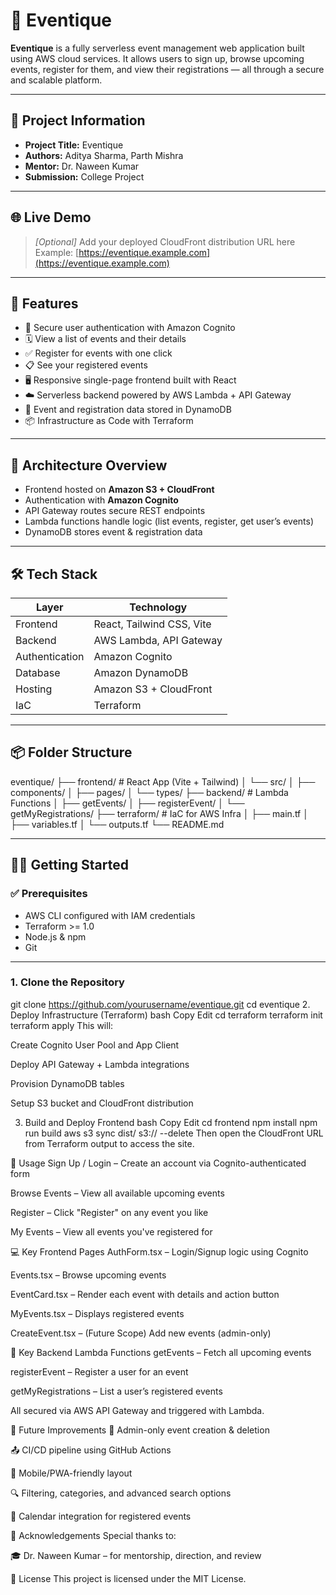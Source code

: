 # 🎫 Eventique

**Eventique** is a fully serverless event management web application built using AWS cloud services. It allows users to sign up, browse upcoming events, register for them, and view their registrations — all through a secure and scalable platform.

---

## 📌 Project Information

- **Project Title:** Eventique  
- **Authors:** Aditya Sharma, Parth Mishra  
- **Mentor:** Dr. Naween Kumar  
- **Submission:** College Project

---

## 🌐 Live Demo

> _[Optional]_ Add your deployed CloudFront distribution URL here  
> Example: [https://eventique.example.com](https://eventique.example.com)

---

## 🚀 Features

- 🔐 Secure user authentication with Amazon Cognito
- 🗓️ View a list of events and their details
- ✅ Register for events with one click
- 📋 See your registered events
- 🖥️ Responsive single-page frontend built with React
- ☁️ Serverless backend powered by AWS Lambda + API Gateway
- 💾 Event and registration data stored in DynamoDB
- 📦 Infrastructure as Code with Terraform

---

## 🧱 Architecture Overview

- Frontend hosted on **Amazon S3 + CloudFront**
- Authentication with **Amazon Cognito**
- API Gateway routes secure REST endpoints
- Lambda functions handle logic (list events, register, get user’s events)
- DynamoDB stores event & registration data

---

## 🛠️ Tech Stack

| Layer           | Technology                     |
|----------------|---------------------------------|
| Frontend       | React, Tailwind CSS, Vite       |
| Backend        | AWS Lambda, API Gateway         |
| Authentication | Amazon Cognito                  |
| Database       | Amazon DynamoDB                 |
| Hosting        | Amazon S3 + CloudFront          |
| IaC            | Terraform                       |

---

## 📦 Folder Structure

eventique/
├── frontend/ # React App (Vite + Tailwind)
│ └── src/
│ ├── components/
│ ├── pages/
│ └── types/
├── backend/ # Lambda Functions
│ ├── getEvents/
│ ├── registerEvent/
│ └── getMyRegistrations/
├── terraform/ # IaC for AWS Infra
│ ├── main.tf
│ ├── variables.tf
│ └── outputs.tf
└── README.md


---

## 🧑‍💻 Getting Started

### ✅ Prerequisites

- AWS CLI configured with IAM credentials
- Terraform >= 1.0
- Node.js & npm
- Git

---

### 1. Clone the Repository

git clone https://github.com/yourusername/eventique.git
cd eventique
2. Deploy Infrastructure (Terraform)
bash
Copy
Edit
cd terraform
terraform init
terraform apply
This will:

Create Cognito User Pool and App Client

Deploy API Gateway + Lambda integrations

Provision DynamoDB tables

Setup S3 bucket and CloudFront distribution

3. Build and Deploy Frontend
bash
Copy
Edit
cd frontend
npm install
npm run build
aws s3 sync dist/ s3://<your-s3-bucket-name> --delete
Then open the CloudFront URL from Terraform output to access the site.

🧪 Usage
Sign Up / Login – Create an account via Cognito-authenticated form

Browse Events – View all available upcoming events

Register – Click "Register" on any event you like

My Events – View all events you've registered for

💻 Key Frontend Pages
AuthForm.tsx – Login/Signup logic using Cognito

Events.tsx – Browse upcoming events

EventCard.tsx – Render each event with details and action button

MyEvents.tsx – Displays registered events

CreateEvent.tsx – (Future Scope) Add new events (admin-only)

📡 Key Backend Lambda Functions
getEvents – Fetch all upcoming events

registerEvent – Register a user for an event

getMyRegistrations – List a user’s registered events

All secured via AWS API Gateway and triggered with Lambda.

📜 Future Improvements
🔧 Admin-only event creation & deletion

📤 CI/CD pipeline using GitHub Actions

📱 Mobile/PWA-friendly layout

🔍 Filtering, categories, and advanced search options

📅 Calendar integration for registered events

🙌 Acknowledgements
Special thanks to:

🎓 Dr. Naween Kumar – for mentorship, direction, and review

📄 License
This project is licensed under the MIT License.

